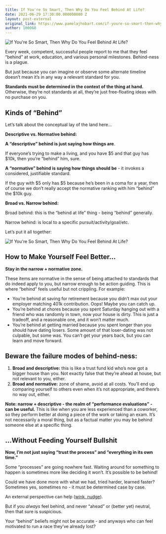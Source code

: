 ```yaml
---
title: If You're So Smart, Then Why Do You Feel Behind At Life?
date: 2021-06-29 17:30:00.000000000 Z
layout: post-external
original_link: https://www.pamelajhobart.com/if-youre-so-smart-then-why-do-you-feel-behind-at-life/
author: 100068
---
```


 ![If You're So Smart, Then Why Do You Feel Behind At Life?](https://www.pamelajhobart.com/content/images/2021/09/pocketwatch.jpeg)

Every week, competent, successful people report to me that they feel “behind” at work, education, and various personal milestones. Behind-ness is a plague.

But just because you can imagine or observe some alternate timeline doesn’t mean it’s in any way a relevant standard for you.

**Standards must be determined in the context of the thing at hand.** Otherwise, they’re not standards at all, they’re just free-floating ideas with no purchase on you.

## Kinds of “Behind”

Let’s talk about the conceptual lay of the land here…

**Descriptive vs. Normative behind:**

**A “descriptive” behind is just saying how things are**.

If everyone’s trying to make a living, and you have $5 and that guy has $10k, then you’re “behind” him, sure.

**A “normative” behind is saying how things should be** - it invokes a considered, justifiable standard.

If the guy with $5 only has $5 because he’s been in a coma for a year, then of course we don’t really accept the normative ranking with him “behind” the $10k guy.

**Broad vs. Narrow behind:**

Broad behind: this is the “behind at life” thing - being “behind” generally.

Narrow behind: is local to a specific pursuit/activity/goal/etc.

Let’s put it all together:

![If You're So Smart, Then Why Do You Feel Behind At Life?](https://www.pamelajhobart.com/content/images/2021/09/Behind-At-Life-image.png)

## How to Make Yourself Feel Better…

**Stay in the narrow + normative zone.**

These items are normative in the sense of being attached to standards that do indeed apply to you, but narrow enough to be action guiding. This is where “behind” feels useful but not crippling. For example:

- You’re behind at saving for retirement because you didn’t max out your employer matching 401k contribution. Oops! Maybe you can catch up.
- You’re behind at chores because you spent Saturday hanging out with a friend who was randomly in town, now your house is dirty. This is just a tradeoff, and a reasonable one, and it won’t matter much.
- You’re behind at getting married because you spent longer than you should have dating losers. Some amount of that loser-dating was not culpable, but some was. You can’t get your years back, but you can learn and move forward.

## Beware the failure modes of behind-ness:

1. **Broad and descriptive:** this is like a trust fund kid who’s now got a bigger house than you. Not exactly false that they’re ahead at house, but not relevant to you, either.
2. **Broad and normative:** zone of shame, avoid at all costs. You’ll end up comparing yourself to others even when it’s not appropriate, and there’s no way out, either.

**Note: narrow + descriptive - the realm of “performance evaluations” - can be useful.** This is like when you are less experienced than a coworker, so they perform better at doing a piece of the work or taking an exam. It’s not necessarily a moral thing, but as a factual matter you may be behind someone else at a specific thing.

## …Without Feeding Yourself Bullshit

**Now, I’m not just saying “trust the process” and “everything in its own time.”**

Some “processes” are going nowhere fast. Waiting around for something to happen is sometimes more like deciding it won’t. It’s possible to be behind!

Could we have done more with what we had, tried harder, learned faster? Sometimes yes, sometimes no - it must be determined case by case.

An external perspective can help ([wink, nudge](https://www.pamelajhobart.com/intro-session/)).

But if you _always_ feel behind, and never “ahead” or (better yet) neutral, then that sure is suspicious.

Your “behind” beliefs might not be accurate - and anyways who can feel motivated to run a race they’ve already lost?

